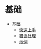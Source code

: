 # 基础

- [基础](index.md)
  - [快速上手](getting-started.md)
  - [错误处理](error-handler.md)
  - [示例](examples.md)